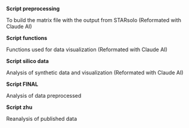 **Script preprocessing**

To build the matrix file with the output from STARsolo
(Reformated with Claude AI)

**Script  functions**

Functions used for data visualization
(Reformated with Claude AI)


**Script silico data**

Analysis of synthetic data and visualization
(Reformated with Claude AI)


**Script FINAL**

Analysis of data preprocessed


**Script zhu**

Reanalysis of published data

